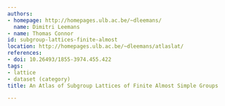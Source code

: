 ```yaml
---
authors:
- homepage: http://homepages.ulb.ac.be/~dleemans/
  name: Dimitri Leemans
- name: Thomas Connor
id: subgroup-lattices-finite-almost
location: http://homepages.ulb.ac.be/~dleemans/atlaslat/
references:
- doi: 10.26493/1855-3974.455.422
tags:
- lattice
- dataset (category)
title: An Atlas of Subgroup Lattices of Finite Almost Simple Groups

---
```


